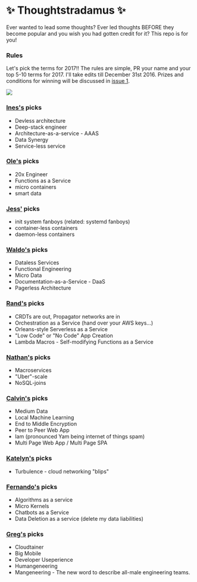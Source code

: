# :sparkles: Thoughtstradamus :sparkles:

Ever wanted to lead some thoughts? Ever led thoughts BEFORE they become popular and you wish you had gotten credit for it? This repo is for you!

### Rules
Let's pick the terms for 2017!! The rules are simple, PR your name and your top 5-10 terms for 2017. I'll take edits till December 31st 2016. Prizes and conditions for winning will be discussed in [issue 1](https://github.com/Randommood/Thoughtleaders/issues/1).

![](http://i.giphy.com/l0MYEqEzwMWFCg8rm.gif)

### [Ines's](https://github.com/randommood) picks
* Devless architecture
* Deep-stack engineer
* Architecture-as-a-service - AAAS
* Data Synergy
* Service-less service

### [Ole's](https://github.com/nesQuick) picks
* 20x Engineer
* Functions as a Service
* micro containers
* smart data

### [Jess'](https://github.com/jfrazelle) picks
* init system fanboys (related: systemd fanboys)
* container-less containers
* daemon-less containers

### [Waldo's](https://github.com/gwaldo) picks
* Dataless Services
* Functional Engineering
* Micro Data
* Documentation-as-a-Service - DaaS
* Pagerless Architecture

### [Rand's](https://github.com/rand) picks
* CRDTs are out, Propagator networks are in
* Orchestration as a Service (hand over your AWS keys...)
* Orleans-style Serverless as a Service
* "Low Code" or "No Code" App Creation
* Lambda Macros - Self-modifying Functions as a Service

### [Nathan's](https://github.com/dijkstracula) picks
* Macroservices
* "Uber"-scale
* NoSQL-joins

### [Calvin's](https://github.com/calvinmetcalf) picks
* Medium Data
* Local Machine Learning
* End to Middle Encryption
* Peer to Peer Web App
* Iam (pronounced Yam being internet of things spam)
* Multi Page Web App / Multi Page SPA

### [Katelyn's](https://github.com/kjperry) picks
* Turbulence - cloud networking "blips"

### [Fernando's](https://github.com/fmcorey) picks
* Algorithms as a service
* Micro Kernels
* Chatbots as a Service
* Data Deletion as a service (delete my data liabilities)

### [Greg's](https://github.com/grepory) picks
* Cloudtainer
* Big Mobile
* Developer Useperience
* Humangeneering
* Mangeneering - The new word to describe all-male engineering teams.
